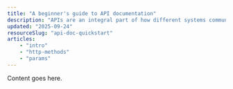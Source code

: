 ```yaml
---
title: "A beginner's guide to API documentation"
description: "APIs are an integral part of how different systems communicate with each other, and are one of the most important components of modern software development. This guide gives you a quick intro to what APIs are and how to document them."
updated: "2025-09-24"
resourceSlug: "api-doc-quickstart"
articles:
    - "intro"
    - "http-methods"
    - "params"
---
```

Content goes here.